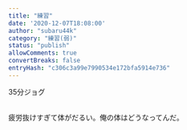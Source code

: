 ```yaml
---
title: "練習"
date: '2020-12-07T18:08:00'
author: "subaru44k"
category: "練習(弱)"
status: "publish"
allowComments: true
convertBreaks: false
entryHash: "c306c3a99e7990534e172bfa5914e736"
---
```

35分ジョグ<div><br></div><div>疲労抜けすぎて体がだるい。俺の体はどうなってんだ。</div>
